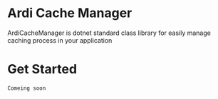 # Ardi Cache Manager 
ArdiCacheManager is dotnet standard class library for easily manage caching process in your application

# Get Started

`Comeing soon`